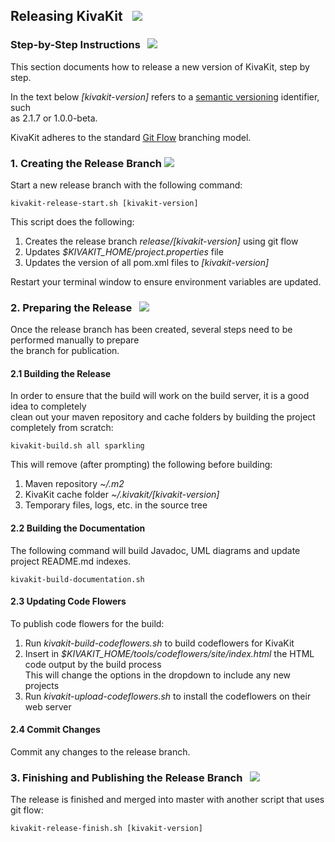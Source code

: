 ## Releasing KivaKit &nbsp; ![](../../../../kivakit/https://kivakit.org/images/rocket-40.png)

### Step-by-Step Instructions &nbsp; ![](../../../../kivakit/https://kivakit.org/images/footprints-40.png)

This section documents how to release a new version of KivaKit, step by step.

In the text below *\[kivakit-version\]* refers to a [semantic versioning](https://semver.org) identifier, such  
as 2.1.7 or 1.0.0-beta.

KivaKit adheres to the standard [Git Flow](https://www.atlassian.com/git/tutorials/comparing-workflows/gitflow-workflow) branching model.

### 1. Creating the Release Branch ![](../../../../kivakit/https://kivakit.org/images/branch-40.png)

Start a new release branch with the following command:

    kivakit-release-start.sh [kivakit-version]

This script does the following:

1. Creates the release branch *release/[kivakit-version\]* using git flow
2. Updates *$KIVAKIT_HOME/project.properties* file
3. Updates the version of all pom.xml files to *[kivakit-version]*

Restart your terminal window to ensure environment variables are updated.

### 2. Preparing the Release &nbsp; ![](../../../../kivakit/https://kivakit.org/images/box-40.png)

Once the release branch has been created, several steps need to be performed manually to prepare  
the branch for publication.

#### 2.1 Building the Release

In order to ensure that the build will work on the build server, it is a good idea to completely  
clean out your maven repository and cache folders by building the project completely from scratch:

    kivakit-build.sh all sparkling

This will remove (after prompting) the following before building:

1. Maven repository *~/.m2*
2. KivaKit cache folder *~/.kivakit/\[kivakit-version\]*
3. Temporary files, logs, etc. in the source tree

#### 2.2 Building the Documentation

The following command will build Javadoc, UML diagrams and update project README.md indexes.

    kivakit-build-documentation.sh

#### 2.3 Updating Code Flowers

To publish code flowers for the build:

1. Run *kivakit-build-codeflowers.sh* to build codeflowers for KivaKit
2. Insert in *$KIVAKIT\_HOME/tools/codeflowers/site/index.html* the HTML code output by the build process   
   This will change the options in the dropdown to include any new projects
3. Run *kivakit-upload-codeflowers.sh* to install the codeflowers on their web server

#### 2.4 Commit Changes

Commit any changes to the release branch.

### 3. Finishing and Publishing the Release Branch &nbsp;  ![](../../../../kivakit/https://kivakit.org/images/stars-32.png)

The release is finished and merged into master with another script that uses git flow:

    kivakit-release-finish.sh [kivakit-version]

